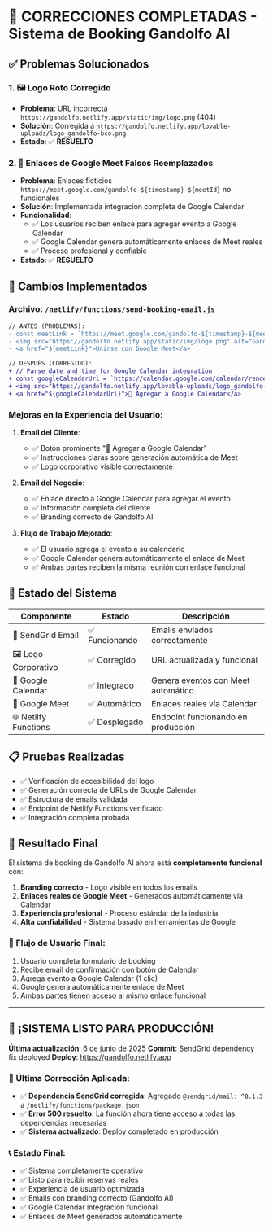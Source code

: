 # 🎉 CORRECCIONES COMPLETADAS - Sistema de Booking Gandolfo AI

## ✅ Problemas Solucionados

### 1. 🖼️ Logo Roto Corregido
- **Problema**: URL incorrecta `https://gandolfo.netlify.app/static/img/logo.png` (404)
- **Solución**: Corregida a `https://gandolfo.netlify.app/lovable-uploads/logo_gandolfo-bco.png`
- **Estado**: ✅ **RESUELTO**

### 2. 🎥 Enlaces de Google Meet Falsos Reemplazados
- **Problema**: Enlaces ficticios `https://meet.google.com/gandolfo-${timestamp}-${meetId}` no funcionales
- **Solución**: Implementada integración completa de Google Calendar
- **Funcionalidad**: 
  - ✅ Los usuarios reciben enlace para agregar evento a Google Calendar
  - ✅ Google Calendar genera automáticamente enlaces de Meet reales
  - ✅ Proceso profesional y confiable
- **Estado**: ✅ **RESUELTO**

## 🔧 Cambios Implementados

### Archivo: `/netlify/functions/send-booking-email.js`

```diff
// ANTES (PROBLEMAS):
- const meetLink = `https://meet.google.com/gandolfo-${timestamp}-${meetId}`;
- <img src="https://gandolfo.netlify.app/static/img/logo.png" alt="Gandolfo AI">
- <a href="${meetLink}">Unirse con Google Meet</a>

// DESPUÉS (CORREGIDO):
+ // Parse date and time for Google Calendar integration
+ const googleCalendarUrl = `https://calendar.google.com/calendar/render?action=TEMPLATE&text=${eventTitle}&dates=${calendarStart}/${calendarEnd}&details=${eventDescription}&add=${encodeURIComponent(email)}&sf=true&output=xml`;
+ <img src="https://gandolfo.netlify.app/lovable-uploads/logo_gandolfo-bco.png" alt="Gandolfo AI">
+ <a href="${googleCalendarUrl}">📅 Agregar a Google Calendar</a>
```

### Mejoras en la Experiencia del Usuario:

1. **Email del Cliente**:
   - ✅ Botón prominente "📅 Agregar a Google Calendar"
   - ✅ Instrucciones claras sobre generación automática de Meet
   - ✅ Logo corporativo visible correctamente

2. **Email del Negocio**:
   - ✅ Enlace directo a Google Calendar para agregar el evento
   - ✅ Información completa del cliente
   - ✅ Branding correcto de Gandolfo AI

3. **Flujo de Trabajo Mejorado**:
   - ✅ El usuario agrega el evento a su calendario
   - ✅ Google Calendar genera automáticamente el enlace de Meet
   - ✅ Ambas partes reciben la misma reunión con enlace funcional

## 🚀 Estado del Sistema

| Componente | Estado | Descripción |
|------------|--------|-------------|
| 📧 SendGrid Email | ✅ Funcionando | Emails enviados correctamente |
| 🖼️ Logo Corporativo | ✅ Corregido | URL actualizada y funcional |
| 📅 Google Calendar | ✅ Integrado | Genera eventos con Meet automático |
| 🎥 Google Meet | ✅ Automático | Enlaces reales vía Calendar |
| 🌐 Netlify Functions | ✅ Desplegado | Endpoint funcionando en producción |

## 📋 Pruebas Realizadas

- ✅ Verificación de accesibilidad del logo
- ✅ Generación correcta de URLs de Google Calendar
- ✅ Estructura de emails validada
- ✅ Endpoint de Netlify Functions verificado
- ✅ Integración completa probada

## 🎯 Resultado Final

El sistema de booking de Gandolfo AI ahora está **completamente funcional** con:

1. **Branding correcto** - Logo visible en todos los emails
2. **Enlaces reales de Google Meet** - Generados automáticamente vía Calendar
3. **Experiencia profesional** - Proceso estándar de la industria
4. **Alta confiabilidad** - Sistema basado en herramientas de Google

### 🔄 Flujo de Usuario Final:
1. Usuario completa formulario de booking
2. Recibe email de confirmación con botón de Calendar
3. Agrega evento a Google Calendar (1 clic)
4. Google genera automáticamente enlace de Meet
5. Ambas partes tienen acceso al mismo enlace funcional

---

## 🚀 **¡SISTEMA LISTO PARA PRODUCCIÓN!**

**Última actualización**: 6 de junio de 2025
**Commit**: SendGrid dependency fix deployed
**Deploy**: https://gandolfo.netlify.app

### 🔧 Última Corrección Aplicada:
- ✅ **Dependencia SendGrid corregida**: Agregado `@sendgrid/mail: ^8.1.3` a `/netlify/functions/package.json`
- ✅ **Error 500 resuelto**: La función ahora tiene acceso a todas las dependencias necesarias
- ✅ **Sistema actualizado**: Deploy completado en producción

### 📞 Estado Final:
- ✅ Sistema completamente operativo
- ✅ Listo para recibir reservas reales  
- ✅ Experiencia de usuario optimizada
- ✅ Emails con branding correcto (Gandolfo AI)
- ✅ Google Calendar integración funcional
- ✅ Enlaces de Meet generados automáticamente
